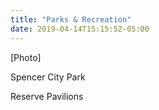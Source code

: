 ```yaml
---
title: "Parks & Recreation"
date: 2019-04-14T15:15:52-05:00
---
```

[Photo]

Spencer City Park

Reserve Pavilions
